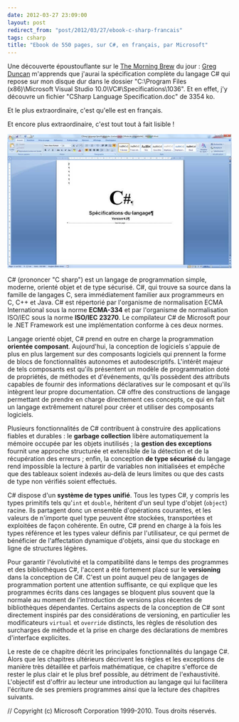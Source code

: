 ```yaml
---
date: 2012-03-27 23:09:00
layout: post
redirect_from: "post/2012/03/27/ebook-c-sharp-francais"
tags: csharp
title: "Ebook de 550 pages, sur C#, en français, par Microsoft"
---
```


Une découverte époustouflante sur le [The
Morning Brew](http://blog.cwa.me.uk/2012/03/27/the-morning-brew-1073/) du jour : [Greg Duncan](http://coolthingoftheday.blogspot.co.uk/2012/03/want-to-know-more-about-vbnetc-like.html) m'apprends que j'aurai la spécification complète
du langage C# qui repose sur mon disque dur dans le dossier "C:\Program Files
(x86)\Microsoft Visual Studio 10.0\VC#\Specifications\1036". Et en effet, j'y
découvre un fichier "CSharp Language Specification.doc" de 3354 ko.

Et le plus extraordinaire, c'est qu'elle est en français.

Et encore plus extraordinaire, c'est tout tout à fait lisible !

![](/public/2012/csharp-specification.jpg)

C# (prononcer "C sharp") est un langage de programmation simple,
moderne, orienté objet et de type sécurisé. C#, qui trouve sa source dans la
famille de langages C, sera immédiatement familier aux programmeurs en C, C++
et Java. C# est répertorié par l'organisme de normalisation ECMA International
sous la norme **ECMA-334** et par l'organisme de normalisation
ISO/IEC sous la norme **ISO/IEC 23270**. Le compilateur C# de
Microsoft pour le .NET Framework est une implémentation conforme à ces deux
normes.

Langage orienté objet, C# prend en outre en charge la programmation
**orientée composant**. Aujourd'hui, la conception de logiciels
s'appuie de plus en plus largement sur des composants logiciels qui prennent la
forme de blocs de fonctionnalités autonomes et autodescriptifs. L'intérêt
majeur de tels composants est qu'ils présentent un modèle de programmation doté
de propriétés, de méthodes et d'événements, qu'ils possèdent des attributs
capables de fournir des informations déclaratives sur le composant et qu'ils
intègrent leur propre documentation. C# offre des constructions de langage
permettant de prendre en charge directement ces concepts, ce qui en fait un
langage extrêmement naturel pour créer et utiliser des composants
logiciels.

Plusieurs fonctionnalités de C# contribuent à construire des applications
fiables et durables : le **garbage collection** libère
automatiquement la mémoire occupée par les objets inutilisés ; la
**gestion des exceptions** fournit une approche structurée et
extensible de la détection et de la récupération des erreurs ; enfin, la
conception **de type sécurisé** du langage rend impossible la
lecture à partir de variables non initialisées et empêche que des tableaux
soient indexés au-delà de leurs limites ou que des casts de type non vérifiés
soient effectués.

C# dispose d'un **système de types unifié**. Tous les types C#,
y compris les types primitifs tels qu'`int` et `double`,
héritent d'un seul type d'objet (`object`) racine. Ils partagent
donc un ensemble d'opérations courantes, et les valeurs de n'importe quel type
peuvent être stockées, transportées et exploitées de façon cohérente. En outre,
C# prend en charge à la fois les types référence et les types valeur définis
par l'utilisateur, ce qui permet de bénéficier de l'affectation dynamique
d'objets, ainsi que du stockage en ligne de structures légères.

Pour garantir l'évolutivité et la compatibilité dans le temps des programmes
et des bibliothèques C#, l'accent a été fortement placé sur le
**versioning** dans la conception de C#. C'est un point auquel peu
de langages de programmation portent une attention suffisante, ce qui explique
que les programmes écrits dans ces langages se bloquent plus souvent que la
normale au moment de l'introduction de versions plus récentes de bibliothèques
dépendantes. Certains aspects de la conception de C# sont directement inspirés
par des considérations de versioning, en particulier les modificateurs
`virtual` et `override` distincts, les règles de
résolution des surcharges de méthode et la prise en charge des déclarations de
membres d'interface explicites.

Le reste de ce chapitre décrit les principales fonctionnalités du langage
C#. Alors que les chapitres ultérieurs décrivent les règles et les exceptions
de manière très détaillée et parfois mathématique, ce chapitre s'efforce de
rester le plus clair et le plus bref possible, au détriment de l'exhaustivité.
L'objectif est d'offrir au lecteur une introduction au langage qui lui
facilitera l'écriture de ses premiers programmes ainsi que la lecture des
chapitres suivants.

// Copyright (c) Microsoft Corporation 1999-2010. Tous droits réservés.
